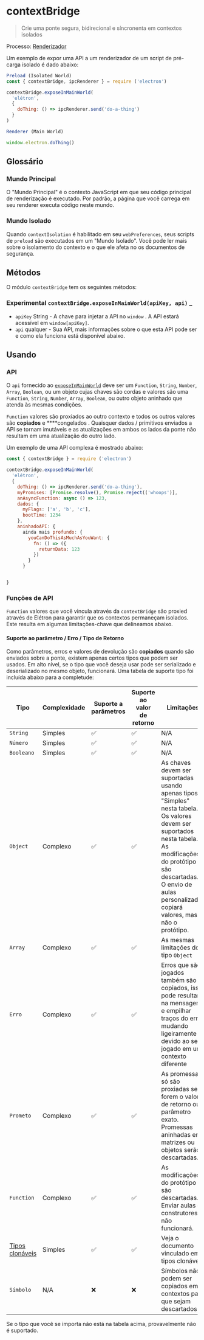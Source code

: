 # contextBridge

> Crie uma ponte segura, bidirecional e síncronenta em contextos isolados

Processo: [Renderizador](../glossary.md#renderer-process)

Um exemplo de expor uma API a um renderizador de um script de pré-carga isolado é dado abaixo:

```javascript
Preload (Isolated World)
const { contextBridge, ipcRenderer } = require ('electron')

contextBridge.exposeInMainWorld(
  'elétron',
  {
    doThing: () => ipcRenderer.send('do-a-thing')
  }
)
```

```javascript
Renderer (Main World)

window.electron.doThing()
```

## Glossário

### Mundo Principal

O "Mundo Principal" é o contexto JavaScript em que seu código principal de renderização é executado. Por padrão, a página que você carrega em seu renderer executa código neste mundo.

### Mundo Isolado

Quando `contextIsolation` é habilitado em seu `webPreferences`, seus scripts de `preload` são executados em um "Mundo Isolado".  Você pode ler mais sobre o isolamento do contexto e o que ele afeta no [](../tutorial/security.md#3-enable-context-isolation-for-remote-content) os documentos de segurança.

## Métodos

O módulo `contextBridge` tem os seguintes métodos:

### </em>Experimental `contextBridge.exposeInMainWorld(apiKey, api)` _</h3>

* `apiKey` String - A chave para injetar a API no `window` .  A API estará acessível em `window[apiKey]`.
* `api` qualquer - Sua API, mais informações sobre o que esta API pode ser e como ela funciona está disponível abaixo.

## Usando

### API

O `api` fornecido ao [`exposeInMainWorld`](#contextbridgeexposeinmainworldapikey-api-experimental) deve ser um `Function`, `String`, `Number`, `Array`, `Boolean`, ou um objeto cujas chaves são cordas e valores são uma `Function`, `String`, `Number`, `Array`, `Boolean`, ou outro objeto aninhado que atenda às mesmas condições.

`Function` valores são proxiados ao outro contexto e todos os outros valores são **copiados** e ****congelados . Quaisquer dados / primitivos enviados a API se tornam imutáveis e as atualizações em ambos os lados da ponte não resultam em uma atualização do outro lado.

Um exemplo de uma API complexa é mostrado abaixo:

```javascript
const { contextBridge } = require ('electron')

contextBridge.exposeInMainWorld(
  'elétron',
  {
    doThing: () => ipcRenderer.send('do-a-thing'),
    myPromises: [Promise.resolve(), Promise.reject(('whoops')],
    anAsyncFunction: async () => 123,
    dados: {
      myFlags: ['a', 'b', 'c'],
      bootTime: 1234
    },
    aninhadoAPI: {
      ainda mais profundo: {
        youCanDoThisAsMuchAsYouWant: {
          fn: () => ({
            returnData: 123
          })
        }
      }


}
```

### Funções de API

`Function` valores que você vincula através da `contextBridge` são proxied através de Elétron para garantir que os contextos permaneçam isolados.  Este resulta em algumas limitações-chave que delineamos abaixo.

#### Suporte ao parâmetro / Erro / Tipo de Retorno

Como parâmetros, erros e valores de devolução são **copiados** quando são enviados sobre a ponte, existem apenas certos tipos que podem ser usados. Em alto nível, se o tipo que você deseja usar pode ser serializado e deserializado no mesmo objeto, funcionará.  Uma tabela de suporte tipo foi incluída abaixo para a completude:

| Tipo                                                                                                           | Complexidade | Suporte a parâmetros | Suporte ao valor de retorno | Limitações                                                                                                                                                                                                                                      |
| -------------------------------------------------------------------------------------------------------------- | ------------ | -------------------- | --------------------------- | ----------------------------------------------------------------------------------------------------------------------------------------------------------------------------------------------------------------------------------------------- |
| `String`                                                                                                       | Simples      | ✅                    | ✅                           | N/A                                                                                                                                                                                                                                             |
| `Número`                                                                                                       | Simples      | ✅                    | ✅                           | N/A                                                                                                                                                                                                                                             |
| `Booleano`                                                                                                     | Simples      | ✅                    | ✅                           | N/A                                                                                                                                                                                                                                             |
| `Object`                                                                                                       | Complexo     | ✅                    | ✅                           | As chaves devem ser suportadas usando apenas tipos "Simples" nesta tabela.  Os valores devem ser suportados nesta tabela.  As modificações do protótipo são descartadas.  O envio de aulas personalizadas copiará valores, mas não o protótipo. |
| `Array`                                                                                                        | Complexo     | ✅                    | ✅                           | As mesmas limitações do tipo `Object`                                                                                                                                                                                                           |
| `Erro`                                                                                                         | Complexo     | ✅                    | ✅                           | Erros que são jogados também são copiados, isso pode resultar na mensagem e empilhar traços do erro mudando ligeiramente devido ao ser jogado em um contexto diferente                                                                          |
| `Prometo`                                                                                                      | Complexo     | ✅                    | ✅                           | As promessas só são proxiadas se forem o valor de retorno ou parâmetro exato.  Promessas aninhadas em matrizes ou objetos serão descartadas.                                                                                                    |
| `Function`                                                                                                     | Complexo     | ✅                    | ✅                           | As modificações do protótipo são descartadas.  Enviar aulas ou construtores não funcionará.                                                                                                                                                     |
| [Tipos clonáveis](https://developer.mozilla.org/en-US/docs/Web/API/Web_Workers_API/Structured_clone_algorithm) | Simples      | ✅                    | ✅                           | Veja o documento vinculado em tipos clonáveis                                                                                                                                                                                                   |
| `Símbolo`                                                                                                      | N/A          | ❌                    | ❌                           | Símbolos não podem ser copiados em contextos para que sejam descartados                                                                                                                                                                         |

Se o tipo que você se importa não está na tabela acima, provavelmente não é suportado.
